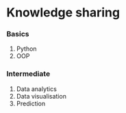 # Knowledge sharing

### Basics
1. Python
2. OOP

### Intermediate
1. Data analytics
2. Data visualisation
3. Prediction
